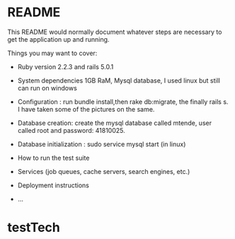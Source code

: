 # README

This README would normally document whatever steps are necessary to get the
application up and running.

Things you may want to cover:

* Ruby version   2.2.3   and rails 5.0.1

* System dependencies 1GB RaM, Mysql database, I used linux but still can run on windows

* Configuration : run bundle install,then rake db:migrate, the finally rails s. I have taken some of the pictures on the same.

* Database creation: create the mysql database called mtende, user called root and password: 41810025.

* Database initialization : sudo service mysql start (in linux)

* How to run the test suite 

* Services (job queues, cache servers, search engines, etc.)

* Deployment instructions

* ...
# testTech

